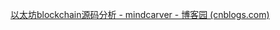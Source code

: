 [以太坊blockchain源码分析 - mindcarver - 博客园 (cnblogs.com)](https://www.cnblogs.com/1314xf/articles/13827186.html)


